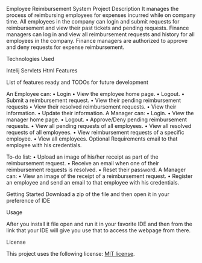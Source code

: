 Employee Reimbursement System
Project Description
It manages the process of reimbursing employees for expenses incurred while on company time. All employees in the company can login and submit requests for reimbursement and view their past tickets and pending requests. Finance managers can log in and view all reimbursement requests and history for all employees in the company. Finance managers are authorized to approve and deny requests for expense reimbursement. 

Technologies Used

  Intelij
  Servlets 
  Html
Features

List of features ready and TODOs for future development

   An Employee can: 
   • Login 
   • View the employee home page.
   • Logout.
   • Submit a reimbursement request. 
   • View their pending reimbursement requests
   • View their resolved reimbursement requests.
   • View their information.
   • Update their information.
   A Manager can:
   • Login.
   • View the manager home page.
   • Logout. 
   • Approve/Deny pending reimbursement requests. 
   • View all pending requests of all employees. 
   • View all resolved requests of all employees. 
   • View reimbursement requests of a specific employee. 
   • View all employees. Optional Requirements email to that employee with his credentials.

To-do list:
• Upload an image of his/her receipt as part of the reimbursement request.
• Receive an email when one of their reimbursement requests is resolved.
• Reset their password. 
A Manager can:
• View an image of the receipt of a reimbursement request. 
• Register an employee and send an email to that employee with his credentials.
   

Getting Started
Download a zip of the file and then open it in your preference of IDE

Usage

After you install it file open and run it in your favorite IDE and then from the link that your IDE will give you use that to access the webpage from there.

License

This project uses the following license: [MIT license](LICENSE).
